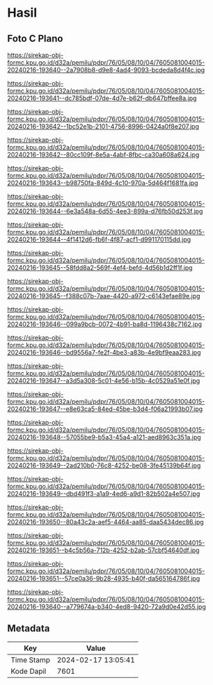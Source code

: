 # Hasil

## Foto C Plano

https://sirekap-obj-formc.kpu.go.id/d32a/pemilu/pdpr/76/05/08/10/04/7605081004015-20240216-193640--2a7908b8-d9e8-4ad4-9093-bcdeda8d4f4c.jpg

https://sirekap-obj-formc.kpu.go.id/d32a/pemilu/pdpr/76/05/08/10/04/7605081004015-20240216-193641--dc785bdf-07de-4d7e-b62f-db647bffee8a.jpg

https://sirekap-obj-formc.kpu.go.id/d32a/pemilu/pdpr/76/05/08/10/04/7605081004015-20240216-193642--1bc52e1b-2101-4756-8996-0424a0f8e207.jpg

https://sirekap-obj-formc.kpu.go.id/d32a/pemilu/pdpr/76/05/08/10/04/7605081004015-20240216-193642--80cc109f-8e5a-4abf-8fbc-ca30a608a624.jpg

https://sirekap-obj-formc.kpu.go.id/d32a/pemilu/pdpr/76/05/08/10/04/7605081004015-20240216-193643--b98750fa-849d-4c10-970a-5d464f1681fa.jpg

https://sirekap-obj-formc.kpu.go.id/d32a/pemilu/pdpr/76/05/08/10/04/7605081004015-20240216-193644--6e3a548a-6d55-4ee3-899a-d76fb50d253f.jpg

https://sirekap-obj-formc.kpu.go.id/d32a/pemilu/pdpr/76/05/08/10/04/7605081004015-20240216-193644--4f1412d6-fb6f-4f87-acf1-d991170115dd.jpg

https://sirekap-obj-formc.kpu.go.id/d32a/pemilu/pdpr/76/05/08/10/04/7605081004015-20240216-193645--58fdd8a2-569f-4ef4-befd-4d56b1d2ff1f.jpg

https://sirekap-obj-formc.kpu.go.id/d32a/pemilu/pdpr/76/05/08/10/04/7605081004015-20240216-193645--f388c07b-7aae-4420-a972-c6143efae89e.jpg

https://sirekap-obj-formc.kpu.go.id/d32a/pemilu/pdpr/76/05/08/10/04/7605081004015-20240216-193646--099a9bcb-0072-4b91-ba8d-1196438c7162.jpg

https://sirekap-obj-formc.kpu.go.id/d32a/pemilu/pdpr/76/05/08/10/04/7605081004015-20240216-193646--bd9556a7-fe2f-4be3-a83b-4e9bf9eaa283.jpg

https://sirekap-obj-formc.kpu.go.id/d32a/pemilu/pdpr/76/05/08/10/04/7605081004015-20240216-193647--a3d5a308-5c01-4e56-b15b-4c0529a51e0f.jpg

https://sirekap-obj-formc.kpu.go.id/d32a/pemilu/pdpr/76/05/08/10/04/7605081004015-20240216-193647--e8e63ca5-84ed-45be-b3d4-f06a21993b07.jpg

https://sirekap-obj-formc.kpu.go.id/d32a/pemilu/pdpr/76/05/08/10/04/7605081004015-20240216-193648--57055be9-b5a3-45a4-a121-aed8963c351a.jpg

https://sirekap-obj-formc.kpu.go.id/d32a/pemilu/pdpr/76/05/08/10/04/7605081004015-20240216-193649--2ad210b0-76c8-4252-be08-3fe45139b64f.jpg

https://sirekap-obj-formc.kpu.go.id/d32a/pemilu/pdpr/76/05/08/10/04/7605081004015-20240216-193649--dbd491f3-a1a9-4ed6-a9d1-82b502a4e507.jpg

https://sirekap-obj-formc.kpu.go.id/d32a/pemilu/pdpr/76/05/08/10/04/7605081004015-20240216-193650--80a43c2a-aef5-4464-aa85-daa5434dec86.jpg

https://sirekap-obj-formc.kpu.go.id/d32a/pemilu/pdpr/76/05/08/10/04/7605081004015-20240216-193651--b4c5b56a-712b-4252-b2ab-57cbf54640df.jpg

https://sirekap-obj-formc.kpu.go.id/d32a/pemilu/pdpr/76/05/08/10/04/7605081004015-20240216-193651--57ce0a36-9b28-4935-b40f-da565164786f.jpg

https://sirekap-obj-formc.kpu.go.id/d32a/pemilu/pdpr/76/05/08/10/04/7605081004015-20240216-193640--a779674a-b340-4ed8-9420-72a9d0e42d55.jpg


## Metadata

| Key        | Value               |
| ---------- | ------------------- |
| Time Stamp | 2024-02-17 13:05:41 |
| Kode Dapil | 7601                |



